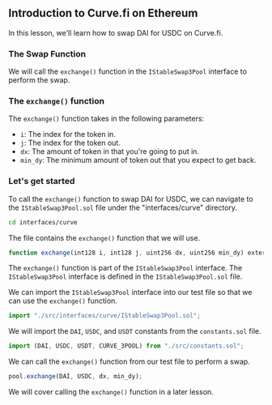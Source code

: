## Introduction to Curve.fi on Ethereum

In this lesson, we'll learn how to swap DAI for USDC on Curve.fi.

### The Swap Function

We will call the `exchange()` function in the `IStableSwap3Pool` interface to perform the swap.

### The `exchange()` function

The `exchange()` function takes in the following parameters:

* `i`: The index for the token in.
* `j`: The index for the token out.
* `dx`: The amount of token in that you're going to put in.
* `min_dy`: The minimum amount of token out that you expect to get back.

### Let's get started

To call the `exchange()` function to swap DAI for USDC, we can navigate to the `IStableSwap3Pool.sol` file under the "interfaces/curve" directory.

```bash
cd interfaces/curve
```

The file contains the `exchange()` function that we will use.

```javascript
function exchange(int128 i, int128 j, uint256 dx, uint256 min_dy) external;
```

The `exchange()` function is part of the `IStableSwap3Pool` interface.  The `IStableSwap3Pool` interface is defined in the `IStableSwap3Pool.sol` file.  

We can import the `IStableSwap3Pool` interface into our test file so that we can use the `exchange()` function.

```javascript
import "./src/interfaces/curve/IStableSwap3Pool.sol";
```

We will import the `DAI`, `USDC`, and `USDT` constants from the `constants.sol` file.

```javascript
import (DAI, USDC, USDT, CURVE_3POOL) from "./src/constants.sol";
```

We can call the `exchange()` function from our test file to perform a swap.

```javascript
pool.exchange(DAI, USDC, dx, min_dy);
```

We will cover calling the `exchange()` function in a later lesson.
